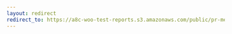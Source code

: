 ```yaml
---
layout: redirect
redirect_to: https://a8c-woo-test-reports.s3.amazonaws.com/public/pr-merge/41640/e2e/index.html
---
```

